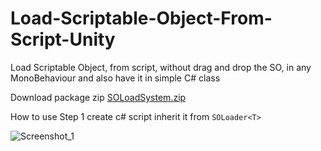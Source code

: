 # Load-Scriptable-Object-From-Script-Unity
Load Scriptable Object, from script, without drag and drop the SO, in any MonoBehaviour and also have it in simple C# class 

Download package zip
[SOLoadSystem.zip](https://github.com/Eduard-Malxa/Load-Scriptable-Object-From-Script-Unity/files/11424041/SOLoadSystem.zip)

How to use 
Step 1 create c# script inherit it from ```SOLoader<T>```

![Screenshot_1](https://user-images.githubusercontent.com/78969017/236903316-1d79d812-1a9c-4736-a1b8-eb4ce8ccd014.jpg)
